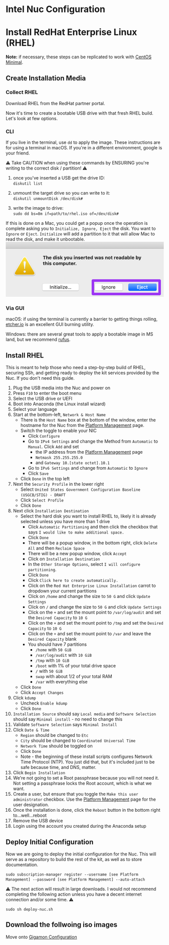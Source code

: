 # Intel Nuc Configuration

# Install RedHat Enterprise Linux (RHEL)
**Note:** if necessary, these steps can be replicated to work with [CentOS Minimal](http://mirror.mobap.edu/centos/7.5.1804/isos/x86_64/CentOS-7-x86_64-Minimal-1804.iso).

## Create Installation Media

### Collect RHEL

Download RHEL from the RedHat partner portal.

Now it's time to create a bootable USB drive with that fresh RHEL build.  Let's look at few options.   

### CLI

If you live in the terminal, use `dd` to apply the image.  These instructions are for using a terminal in macOS.  If you're in a different environment, google is your friend.  

:warning: Take CAUTION when using these commands by ENSURING you're writing to the correct disk / partition! :warning:

1. once you've inserted a USB get the drive ID:  
`diskutil list`  

2. unmount the target drive so you can write to it:  
`diskutil unmountDisk /dev/disk#`  

3. write the image to drive:  
`sudo dd bs=8m if=path/to/rhel.iso of=/dev/disk#`  

If this is done on a Mac, you could get a popup once the operation is complete asking you to `Initialize, Ignore, Eject` the disk. You want to `Ignore` or `Eject`. `Initialize` will add a partition to it that will allow Mac to read the disk, and make it unbootable.  
![](../../images/mac-initialize-ignore-eject.png)  

### Via GUI

macOS:  if using the terminal is currently a barrier to getting things rolling, [etcher.io](http://etcher.io) is an excellent GUI burning utility.  

Windows:  there are several great tools to apply a bootable image in MS land, but we recommend [rufus](https://rufus.akeo.ie/).  

## Install RHEL
This is meant to help those who need a step-by-step build of RHEL, securing SSh, and getting ready to deploy the kit services provided by the Nuc. If you don't need this guide.  
1. Plug the USB media into the Nuc and power on  
1. Press `F10` to enter the boot menu  
1. Select the USB drive or UEFI  
1. Boot into Anaconda (the Linux install wizard)  
1. Select your language  
1. Start at the bottom-left, `Network & Host Name`  
    - There is the `Host Name` box at the bottom of the window, enter the hostname for the Nuc from the [Platform Management](../platform-management.md) page.  
    - Switch the toggle to enable your NIC  
      - Click `Configure`  
      - Go to `IPv4 Settings` and change the Method from `Automatic` to `Manual`. Click `Add` and set  
        - the IP address from the [Platform Management](../platform-management.md) page  
        - `Netmask 255.255.255.0`  
        - and `Gateway 10.[state octet].10.1`  
      - Go to `IPv6 Settings` and change from `Automatic` to `Ignore`  
      - Click `Save`  
    - Click `Done` in the top left  
1. Next the `Security Profile` in the lower right  
    - Select `United States Government Configuration Baseline (USGCB/STIG) - DRAFT`  
    - Click `Select Profile`  
    - Click `Done`  
1. Next click `Installation Destination`  
    - Select the hard disk you want to install RHEL to, likely it is already selected unless you have more than 1 drive  
      - Click `Automatic Partitioning` and then click the checkbox that says `I would like to make additional space.`
      - Click `Done`  
      - There will be a popup window, in the bottom right, click `Delete All` and then `Reclaim Space`  
      - There will be a new popup window, click `Accept`  
      - Click on `Installation Destination`  
      - In the `Other Storage Options`, select `I will configure partitioning`.  
      - Click `Done`  
      - Click `Click here to create automatically.`  
      - Click on the `Red Hat Enterprise Linux Installation` carrot to dropdown your current partitions  
      - Click on `/home` and change the size to `50 G` and click `Update Settings`  
      - Click on `/` and change the size to `50 G` and click `Update Settings`  
      - Click on the `+` and set the mount point to `/var/log/audit` and set the `Desired Capacity` to `10 G`  
      - Click on the `+` and set the mount point to `/tmp` and set the `Desired Capacity` to `10 G`  
      - Click on the `+` and set the mount point to `/var` and leave the `Desired Capacity` blank  
      - You should have 7 partitions  
        - `/home` with `50 GiB`  
        - `/var/log/audit` with `10 GiB`  
        - `/tmp` with `10 GiB`
        - `/boot` with 1% of your total drive space  
        - `/` with `50 GiB`  
        - `swap` with about 1/2 of your total RAM  
        - `/var` with everything else  
    - Click `Done`  
    - Click `Accept Changes`  
1. Click `kdump`  
    - Uncheck `Enable kdump`  
    - Click `Done`  
1. `Installation Source` should say `Local media` and `Software Selection` should say `Minimal install` - no need to change this  
1. Validate `Software Selection` says `Minimal Install`  
1. Click `Date & Time`  
    - `Region` should be changed to `Etc`  
    - `City` should be changed to `Coordinated Universal Time`  
    - `Network Time` should be toggled on  
    - Click `Done`  
    - Note - the beginning of these install scripts configures Network Time Protocol (NTP). You just did that, but it's included just to be safe because time, and DNS, matter.  
1. Click `Begin Installation`  
1. We're not going to set a Root passphrase because you will not need it. Not setting a passphrase locks the Root account, which is what we want.  
1. Create a user, but ensure that you toggle the `Make this user administrator` checkbox. Use the [Platform Management](../platform-management.md) page for the user designation.  
1. Once the installation is done, click the `Reboot` button in the bottom right to...well...reboot  
1. Remove the USB device  
1. Login using the account you created during the Anaconda setup  

## Deploy Initial Configuration
Now we are going to deploy the initial configuration for the Nuc. This will serve as a repository to build the rest of the kit, as well as to store documentation.  


```
sudo subscription-manager register --username [see Platform Management] --password [see Platform Management] --auto-attach
```
:warning: The next action will result in large downloads. I would not recommend completing the following action unless you have a decent internet connection and/or some time. :warning:
```
sudo sh deploy-nuc.sh
```
## Download the follwoing iso images

Move onto [Gigamon Configuration](../gigamon/README.md)
